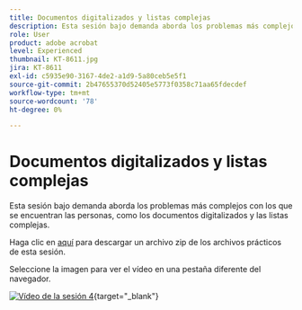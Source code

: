 ```yaml
---
title: Documentos digitalizados y listas complejas
description: Esta sesión bajo demanda aborda los problemas más complejos que suelen encontrarse las personas, como los documentos digitalizados y las listas complejas
role: User
product: adobe acrobat
level: Experienced
thumbnail: KT-8611.jpg
jira: KT-8611
exl-id: c5935e90-3167-4de2-a1d9-5a80ceb5e5f1
source-git-commit: 2b47655370d52405e5773f0358c71aa65fdecdef
workflow-type: tm+mt
source-wordcount: '78'
ht-degree: 0%

---
```


# Documentos digitalizados y listas complejas

Esta sesión bajo demanda aborda los problemas más complejos con los que se encuentran las personas, como los documentos digitalizados y las listas complejas.

Haga clic en [aquí](../assets/accessibilitysession4.zip) para descargar un archivo zip de los archivos prácticos de esta sesión.

Seleccione la imagen para ver el vídeo en una pestaña diferente del navegador.

[![Vídeo de la sesión 4](../assets/Accessibilitysession4_YT.png)](https://youtu.be/RuBk6DqJBFc){target="_blank"}
